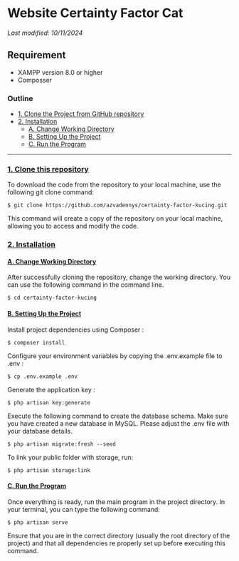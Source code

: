 # Website Certainty Factor Cat

*Last modified: 10/11/2024*

## Requirement
- XAMPP version 8.0 or higher
- Composser

### Outline

- [1. Clone the Project from GitHub repository](#1-clone-this-repository)
- [2. Installation](#2-installation)
  - [A. Change Working Directory](#a-change-working-directory)
  - [B. Setting Up the Project](#b-setting-up-the-project)
  - [C. Run the Program](#c-run-the-program)

----

### [1. Clone this repository](#outline)

To download the code from the repository to your local machine, use the following git clone command:
```
$ git clone https://github.com/azvadennys/certainty-factor-kucing.git
```
This command will create a copy of the repository on your local machine, allowing you to access and modify the code.

### [2. Installation](#outline)

#### [A. Change Working Directory](#outline)

After successfully cloning the repository, change the working directory. You can use the following command in the command line. 
```
$ cd certainty-factor-kucing
```

#### [B. Setting Up the Project](#outline)

Install project dependencies using Composer :

```
$ composer install
```

Configure your environment variables by copying the .env.example file to .env :

```
$ cp .env.example .env
```

Generate the application key :

```
$ php artisan key:generate

```

Execute the following command to create the database schema. Make sure you have created a new database in MySQL. Please adjust the .env file with your database details. 

```
$ php artisan migrate:fresh --seed
```

To link your public folder with storage, run:

```
$ php artisan storage:link
```

#### [C. Run the Program](#outline)

Once everything is ready, run the main program in the project directory. In your terminal, you can type the following command:
```
$ php artisan serve
```
Ensure that you are in the correct directory (usually the root directory of the project) and that all dependencies re properly set up before executing this command.

